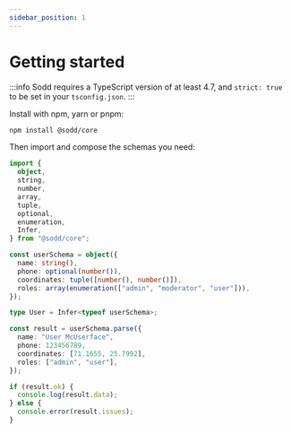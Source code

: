 ```yaml
---
sidebar_position: 1
---
```


# Getting started

:::info
Sodd requires a TypeScript version of at least 4.7, and `strict: true` to be set in your `tsconfig.json`.
:::

Install with npm, yarn or pnpm:

```sh
npm install @sodd/core
```

Then import and compose the schemas you need:

```ts
import {
  object,
  string,
  number,
  array,
  tuple,
  optional,
  enumeration,
  Infer,
} from "@sodd/core";

const userSchema = object({
  name: string(),
  phone: optional(number()),
  coordinates: tuple([number(), number()]),
  roles: array(enumeration(["admin", "moderator", "user"])),
});

type User = Infer<typeof userSchema>;

const result = userSchema.parse({
  name: "User McUserface",
  phone: 123456789,
  coordinates: [71.1655, 25.7992],
  roles: ["admin", "user"],
});

if (result.ok) {
  console.log(result.data);
} else {
  console.error(result.issues);
}
```
